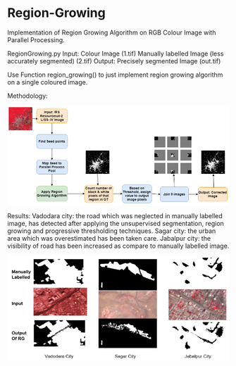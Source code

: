 # Region-Growing
Implementation of Region Growing Algorithm on RGB Colour Image with Parallel Processing. 

RegionGrowing.py 
Input:  Colour Image (1.tif)
        Manually labelled Image (less accurately segmented) (2.tif)
Output: Precisely segmented Image (out.tif)
    
Use Function region_growing() to just implement region growing algorithm on a single coloured image.

Methodology:

![alt text](https://github.com/charmichokshi/Region-Growing/blob/master/methodology2.PNG)


Results:
Vadodara city: the road which was neglected in manually labelled image, has detected after applying the unsupervised segmentation, region growing and progressive thresholding techniques. 
Sagar city: the urban area which was overestimated has been taken care.
Jabalpur city: the visibility of road has been increased as compare to manually labelled image.

![alt text](https://github.com/charmichokshi/Region-Growing/blob/master/results.PNG)
